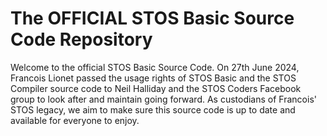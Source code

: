 # The OFFICIAL STOS Basic Source Code Repository
Welcome to the official STOS Basic Source Code. On 27th June 2024, Francois Lionet passed the usage rights of STOS Basic and the STOS Compiler source code to Neil Halliday and the STOS Coders Facebook group to look after and maintain going forward. As custodians of Francois' STOS legacy, we aim to make sure this source code is up to date and available for everyone to enjoy.


